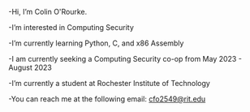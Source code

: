 -Hi, I’m Colin O'Rourke. 

-I’m interested in Computing Security

-I’m currently learning Python, C, and x86 Assembly

-I am currently seeking a Computing Security co-op from May 2023 - August 2023

-I’m currently a student at Rochester Institute of Technology 

-You can reach me at the following email: cfo2549@rit.edu

